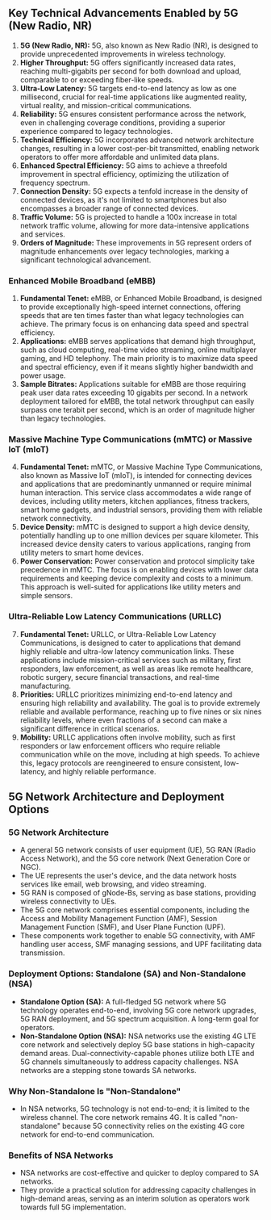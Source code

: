 ## Key Technical Advancements Enabled by 5G (New Radio, NR)
1. **5G (New Radio, NR):** 5G, also known as New Radio (NR), is designed to provide unprecedented improvements in wireless technology.
2. **Higher Throughput:** 5G offers significantly increased data rates, reaching multi-gigabits per second for both download and upload, comparable to or exceeding fiber-like speeds.
3. **Ultra-Low Latency:** 5G targets end-to-end latency as low as one millisecond, crucial for real-time applications like augmented reality, virtual reality, and mission-critical communications.
4. **Reliability:** 5G ensures consistent performance across the network, even in challenging coverage conditions, providing a superior experience compared to legacy technologies.
5. **Technical Efficiency:** 5G incorporates advanced network architecture changes, resulting in a lower cost-per-bit transmitted, enabling network operators to offer more affordable and unlimited data plans.
6. **Enhanced Spectral Efficiency:** 5G aims to achieve a threefold improvement in spectral efficiency, optimizing the utilization of frequency spectrum.
7. **Connection Density:** 5G expects a tenfold increase in the density of connected devices, as it's not limited to smartphones but also encompasses a broader range of connected devices.
8. **Traffic Volume:** 5G is projected to handle a 100x increase in total network traffic volume, allowing for more data-intensive applications and services.
9. **Orders of Magnitude:** These improvements in 5G represent orders of magnitude enhancements over legacy technologies, marking a significant technological advancement.
### **Enhanced Mobile Broadband (eMBB)**
1. **Fundamental Tenet:** eMBB, or Enhanced Mobile Broadband, is designed to provide exceptionally high-speed internet connections, offering speeds that are ten times faster than what legacy technologies can achieve. The primary focus is on enhancing data speed and spectral efficiency.
2. **Applications:** eMBB serves applications that demand high throughput, such as cloud computing, real-time video streaming, online multiplayer gaming, and HD telephony. The main priority is to maximize data speed and spectral efficiency, even if it means slightly higher bandwidth and power usage.
3. **Sample Bitrates:** Applications suitable for eMBB are those requiring peak user data rates exceeding 10 gigabits per second. In a network deployment tailored for eMBB, the total network throughput can easily surpass one terabit per second, which is an order of magnitude higher than legacy technologies.

### **Massive Machine Type Communications (mMTC) or Massive IoT (mIoT)**
4. **Fundamental Tenet:** mMTC, or Massive Machine Type Communications, also known as Massive IoT (mIoT), is intended for connecting devices and applications that are predominantly unmanned or require minimal human interaction. This service class accommodates a wide range of devices, including utility meters, kitchen appliances, fitness trackers, smart home gadgets, and industrial sensors, providing them with reliable network connectivity.
5. **Device Density:** mMTC is designed to support a high device density, potentially handling up to one million devices per square kilometer. This increased device density caters to various applications, ranging from utility meters to smart home devices. 
6. **Power Conservation:** Power conservation and protocol simplicity take precedence in mMTC. The focus is on enabling devices with lower data requirements and keeping device complexity and costs to a minimum. This approach is well-suited for applications like utility meters and simple sensors.

### **Ultra-Reliable Low Latency Communications (URLLC)**
7. **Fundamental Tenet:** URLLC, or Ultra-Reliable Low Latency Communications, is designed to cater to applications that demand highly reliable and ultra-low latency communication links. These applications include mission-critical services such as military, first responders, law enforcement, as well as areas like remote healthcare, robotic surgery, secure financial transactions, and real-time manufacturing.
8. **Priorities:** URLLC prioritizes minimizing end-to-end latency and ensuring high reliability and availability. The goal is to provide extremely reliable and available performance, reaching up to five nines or six nines reliability levels, where even fractions of a second can make a significant difference in critical scenarios.
9. **Mobility:** URLLC applications often involve mobility, such as first responders or law enforcement officers who require reliable communication while on the move, including at high speeds. To achieve this, legacy protocols are reengineered to ensure consistent, low-latency, and highly reliable performance.

## **5G Network Architecture and Deployment Options**

### **5G Network Architecture**

- A general 5G network consists of user equipment (UE), 5G RAN (Radio Access Network), and the 5G core network (Next Generation Core or NGC).
- The UE represents the user's device, and the data network hosts services like email, web browsing, and video streaming.
- 5G RAN is composed of gNode-Bs, serving as base stations, providing wireless connectivity to UEs.
- The 5G core network comprises essential components, including the Access and Mobility Management Function (AMF), Session Management Function (SMF), and User Plane Function (UPF).
- These components work together to enable 5G connectivity, with AMF handling user access, SMF managing sessions, and UPF facilitating data transmission.

### **Deployment Options: Standalone (SA) and Non-Standalone (NSA)**
- **Standalone Option (SA):** A full-fledged 5G network where 5G technology operates end-to-end, involving 5G core network upgrades, 5G RAN deployment, and 5G spectrum acquisition. A long-term goal for operators.
- **Non-Standalone Option (NSA):** NSA networks use the existing 4G LTE core network and selectively deploy 5G base stations in high-capacity demand areas. Dual-connectivity-capable phones utilize both LTE and 5G channels simultaneously to address capacity challenges. NSA networks are a stepping stone towards SA networks.

### **Why Non-Standalone Is "Non-Standalone"**
- In NSA networks, 5G technology is not end-to-end; it is limited to the wireless channel. The core network remains 4G. It is called "non-standalone" because 5G connectivity relies on the existing 4G core network for end-to-end communication.

### **Benefits of NSA Networks**
- NSA networks are cost-effective and quicker to deploy compared to SA networks.
- They provide a practical solution for addressing capacity challenges in high-demand areas, serving as an interim solution as operators work towards full 5G implementation.

